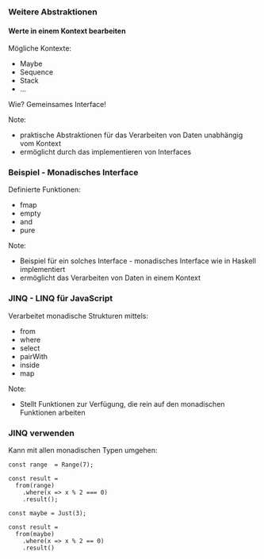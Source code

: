 ### Weitere Abstraktionen
#### Werte in einem Kontext bearbeiten
Mögliche Kontexte: <!-- .elements class="fragment" data-fragment-index="1" -->
- Maybe            <!-- .elements class="fragment" data-fragment-index="1" -->
- Sequence         <!-- .elements class="fragment" data-fragment-index="1" -->
- Stack            <!-- .elements class="fragment" data-fragment-index="1" -->
- ...              <!-- .elements class="fragment" data-fragment-index="1" -->

Wie?                    <!-- .elements class="fragment" data-fragment-index="2" -->
Gemeinsames Interface!  <!-- .elements class="fragment" data-fragment-index="2" -->

Note:
- praktische Abstraktionen für das Verarbeiten von Daten unabhängig vom Kontext
- ermöglicht durch das implementieren von Interfaces



### Beispiel - Monadisches Interface
Definierte Funktionen:
- fmap
- empty
- and
- pure

Note:
- Beispiel für ein solches Interface - monadisches Interface wie in Haskell implementiert
- ermöglicht das Verarbeiten von Daten in einem Kontext



### JINQ - LINQ für JavaScript
Verarbeitet monadische Strukturen mittels:
- from
- where
- select
- pairWith
- inside
- map

Note:
- Stellt Funktionen zur Verfügung, die rein auf den monadischen Funktionen arbeiten



### JINQ verwenden
Kann mit allen monadischen Typen umgehen:
```js[]
const range  = Range(7);

const result =
  from(range)
    .where(x => x % 2 === 0)
    .result();
```

```js[]
const maybe = Just(3);

const result =
  from(maybe)
    .where(x => x % 2 == 0)
    .result()
```
